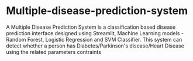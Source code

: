 # Multiple-disease-prediction-system
A Multiple Disease Prediction System is a classification based disease prediction interface designed using Streamlit, Machine Learning models - Random Forest, Logistic Regression and SVM Classifier. This system can detect whether a person has Diabetes/Parkinson's disease/Heart Disease using the related parameters contraints 
